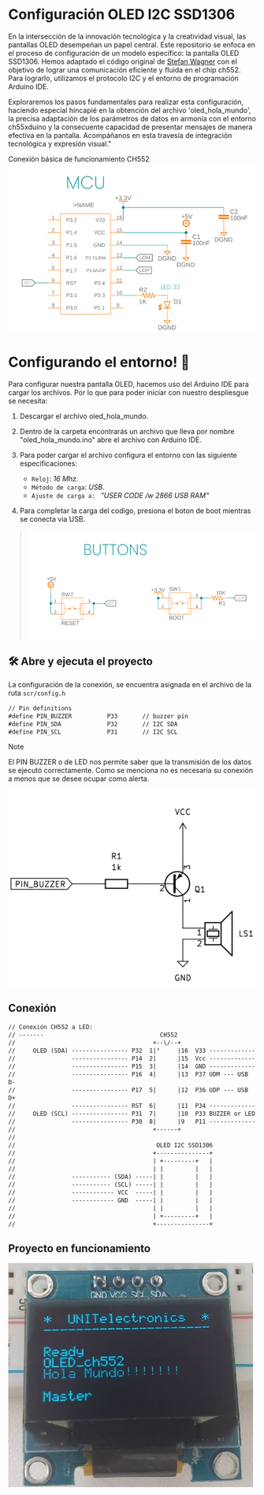 
# Configuración  OLED I2C SSD1306
En la intersección de la innovación tecnológica y la creatividad visual, las pantallas OLED desempeñan un papel central. Este repositorio se enfoca en el proceso de configuración de un modelo específico: la pantalla OLED SSD1306. Hemos adaptado el código original de [Stefan Wagner](https://github.com/wagiminator) con el objetivo de lograr una comunicación eficiente y fluida en el chip ch552. Para lograrlo, utilizamos el protocolo I2C y el entorno de programación Arduino IDE.

Exploraremos los pasos fundamentales para realizar esta configuración, haciendo especial hincapié en la obtención del archivo 'oled_hola_mundo', la precisa adaptación de los parámetros de datos en armonía con el entorno ch55xduino y la consecuente capacidad de presentar mensajes de manera efectiva en la pantalla. Acompáñanos en esta travesía de integración tecnológica y expresión visual."

Conexión básica de funcionamiento CH552  
![ch52x](./img/basic_mount.png)

# Configurando el entorno! 👋
Para configurar nuestra pantalla OLED, hacemos uso del Arduino IDE para cargar los archivos.
Por lo que para poder iniciar con nuestro despliesgue se necesita:


1. Descargar el archivo oled_hola_mundo.
1. Dentro de la carpeta encontrarás un archivo que lleva por nombre "oled_hola_mundo.ino" abre el archivo con Arduino IDE.
1. Para poder cargar el archivo configura el entorno con las siguiente especificaciones:

    * `Reloj`: *16 Mhz.*
    * `Método de carga`: *USB.*
    * `Ajuste de carga a: ` *"USER CODE /w 2866 USB RAM"*

1. Para completar la carga del codigo, presiona el boton de boot mientras se conecta via USB. 



>![conexion](./img/button_leds.png)



## 🛠️ Abre y ejecuta el proyecto

La configuración de la conexión, se encuentra asignada en el archivo de la ruta `scr/config.h`

```
// Pin definitions
#define PIN_BUZZER          P33       // buzzer pin
#define PIN_SDA             P32       // I2C SDA
#define PIN_SCL             P31       // I2C SCL
```

> [!NOTE]
> El PIN BUZZER o de LED nos permite saber que la transmisión de los datos se ejecutó correctamente. Como se menciona no es necesaria su conexión a menos que se desee ocupar como alerta.
> 

![conexion](./img/pin_buzzer.png)

## Conexión 
```
// Conexión CH552 a LED:
// -------                                 CH552
//                                       +--\/--+
//     OLED (SDA) ---------------- P32  1|°     |16  V33 -------------
//                ---------------- P14  2|      |15  Vcc -------------
//                ---------------- P15  3|      |14  GND -------------
//                ---------------- P16  4|      |13  P37 UDM --- USB D-
//                ---------------- P17  5|      |12  P36 UDP --- USB D+
//                ---------------- RST  6|      |11  P34 -------------
//     OLED (SCL) ---------------- P31  7|      |10  P33 BUZZER or LED
//                ---------------- P30  8|      |9   P11 -------------
//                                       +------+
//                                          
//                                        OLED I2C SSD1306
//                                       +---------------+
//                                       | +---------+   |
//                                       | |         |   |
//                ----------- (SDA) -----| |         |   |
//                ----------- (SCL) -----| |         |   |
//                ------------ VCC  -----| |         |   |
//                ------------ GND  -----| |         |   |
//                                       | |         |   |
//                                       | +---------+   |
//                                       +---------------+
```



## Proyecto en funcionamiento

![imaget](./img/oled.jpg)
